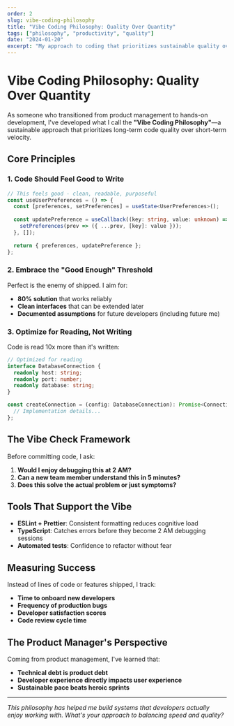 ```yaml
---
order: 2
slug: vibe-coding-philosophy
title: "Vibe Coding Philosophy: Quality Over Quantity"
tags: ["philosophy", "productivity", "quality"]
date: "2024-01-20"
excerpt: "My approach to coding that prioritizes sustainable quality over rapid feature delivery."
---
```


# Vibe Coding Philosophy: Quality Over Quantity

As someone who transitioned from product management to hands-on development, I've developed what I call the **"Vibe Coding Philosophy"**—a sustainable approach that prioritizes long-term code quality over short-term velocity.

## Core Principles

### 1. Code Should Feel Good to Write

```typescript
// This feels good - clean, readable, purposeful
const useUserPreferences = () => {
  const [preferences, setPreferences] = useState<UserPreferences>();
  
  const updatePreference = useCallback((key: string, value: unknown) => {
    setPreferences(prev => ({ ...prev, [key]: value }));
  }, []);
  
  return { preferences, updatePreference };
};
```

### 2. Embrace the "Good Enough" Threshold

Perfect is the enemy of shipped. I aim for:
- **80% solution** that works reliably
- **Clean interfaces** that can be extended later  
- **Documented assumptions** for future developers (including future me)

### 3. Optimize for Reading, Not Writing

Code is read 10x more than it's written:

```typescript
// Optimized for reading
interface DatabaseConnection {
  readonly host: string;
  readonly port: number;
  readonly database: string;
}

const createConnection = (config: DatabaseConnection): Promise<Connection> => {
  // Implementation details...
};
```

## The Vibe Check Framework

Before committing code, I ask:

1. **Would I enjoy debugging this at 2 AM?**
2. **Can a new team member understand this in 5 minutes?**
3. **Does this solve the actual problem or just symptoms?**

## Tools That Support the Vibe

- **ESLint + Prettier**: Consistent formatting reduces cognitive load
- **TypeScript**: Catches errors before they become 2 AM debugging sessions
- **Automated tests**: Confidence to refactor without fear

## Measuring Success

Instead of lines of code or features shipped, I track:

- **Time to onboard new developers**
- **Frequency of production bugs**
- **Developer satisfaction scores**
- **Code review cycle time**

## The Product Manager's Perspective

Coming from product management, I've learned that:

- **Technical debt is product debt**
- **Developer experience directly impacts user experience**
- **Sustainable pace beats heroic sprints**

---

*This philosophy has helped me build systems that developers actually enjoy working with. What's your approach to balancing speed and quality?*
